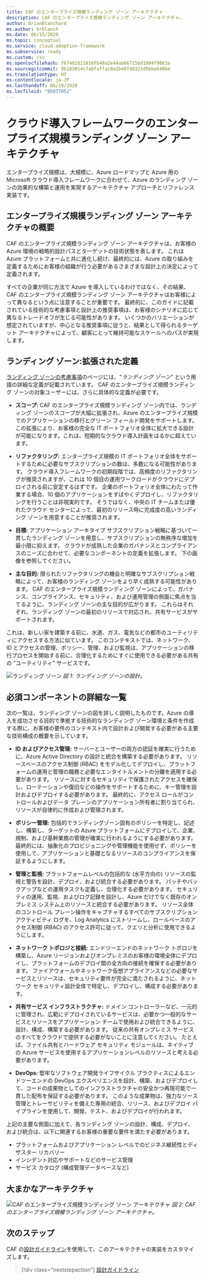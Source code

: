```yaml
---
title: CAF のエンタープライズ規模ランディング ゾーン アーキテクチャ
description: CAF のエンタープライズ規模ランディング ゾーン アーキテクチャ。
author: BrianBlanchard
ms.author: brblanch
ms.date: 06/15/2020
ms.topic: conceptual
ms.service: cloud-adoption-framework
ms.subservice: ready
ms.custom: csu
ms.openlocfilehash: f67482821816fb48a2e44ab66715bd1804f9863a
ms.sourcegitcommit: 9b183014c7a6faffac0a1b48fdd321d9bbe640be
ms.translationtype: HT
ms.contentlocale: ja-JP
ms.lasthandoff: 06/19/2020
ms.locfileid: "85077052"
---
```

<!-- cSpell:ignore CAF -->

# <a name="cloud-adoption-framework-enterprise-scale-landing-zone-architecture"></a>クラウド導入フレームワークのエンタープライズ規模ランディング ゾーン アーキテクチャ

エンタープライズ規模は、大規模に、Azure ロードマップと Azure 用の Microsoft クラウド導入フレームワークに合わせて、Azure のランディング ゾーンの効果的な構築と運用を実現するアーキテクチャ アプローチとリファレンス実装です。

## <a name="an-overview-of-enterprise-scale-landing-zone-architecture"></a>エンタープライズ規模ランディング ゾーン アーキテクチャの概要

CAF のエンタープライズ規模ランディング ゾーン アーキテクチャは、お客様の Azure 環境の戦略的設計パスとターゲットの技術状態を表します。 これは Azure プラットフォームと共に進化し続け、最終的には、Azure の取り組みを定義するためにお客様の組織が行う必要があるさまざまな設計上の決定によって定義されます。

すべての企業が同じ方法で Azure を導入しているわけではなく、その結果、CAF のエンタープライズ規模ランディング ゾーン アーキテクチャはお客様によって異なるという点に注意することが重要です。 最終的に、このガイドに記載されている技術的な考慮事項と設計上の推奨事項は、お客様のシナリオに応じて異なるトレードオフが生じる可能性があります。 いくつかのバリエーションが想定されていますが、中心となる推奨事項に従うと、結果として得られるターゲット アーキテクチャによって、顧客にとって維持可能なスケールへのパスが実現します。

## <a name="landing-zone-expanded-definition"></a>ランディング ゾーン:拡張された定義

[ランディング ゾーンの考慮事項](../../ready/considerations/index.md)のページには、"_ランディング ゾーン_" という用語の詳細な定義が記載されています。 CAF のエンタープライズ規模ランディング ゾーンの対象ユーザーには、さらに具体的な定義が必要です。

- **スコープ:** CAF のエンタープライズ規模ランディング ゾーン内では、ランディング ゾーンのスコープが大幅に拡張され、Azure のエンタープライズ規模でのアプリケーションの移行とグリーン フィールド開発をサポートします。 この拡張により、お客様の完全な IT ポートフォリオ全体に拡大できる設計が可能になります。これは、短期的なクラウド導入計画をはるかに超えています。

- **リファクタリング:** エンタープライズ規模の IT ポートフォリオ全体をサポートするために必要なサブスクリプションの数は、多数になる可能性があります。 クラウド導入フレームワークの初期段階では、高頻度のリファクタリングが推奨されますが、これは 10 個目の運用ワークロードがクラウドにデプロイされる前に安定するはずです。 企業のポートフォリオ全体にわたって作業する場合、10 個のアプリケーションをすばやくデプロイし、リファクタリングを行うことは非現実的です。 そうではなく、中央の IT チームまたは優れたクラウド センターによって、最初のリリース時に完成度の高いランディング ゾーンを用意することが推奨されます。

- **目標:** アプリケーション アーキタイプ サブスクリプション戦略に基づいて一貫したランディング ゾーンを用意し、サブスクリプションの無秩序な増加を最小限に抑えます。 クラウドが成熟した企業のガバナンスとコンプライアンスのニーズに合わせて、必要なコンポーネントの定義を拡張します。 下の画像を参照してください。

- **主な目的:** 限られたリファクタリングの機会と明確なサブスクリプション戦略によって、お客様のランディング ゾーンをより早く成熟する可能性があります。 CAF のエンタープライズ規模ランディング ゾーンによって、ガバナンス、コンプライアンス、セキュリティ、および運用管理の側面に焦点を当てるように、ランディング ゾーンの主な目的が広がります。 これらはそれぞれ、ランディング ゾーンの最初のリリースで対応され、共有サービスがサポートされます。

これは、新しい家を建築する前に、水道、ガス、電気などの都市のユーティリティにアクセスする方法に似ています。 このコンテキストでは、ネットワーク、ID とアクセスの管理、ポリシー、管理、および監視は、アプリケーションの移行プロセスを開始する前に、合理化するためにすぐに使用できる必要がある共有の "ユーティリティ" サービスです。

![ランディング ゾーン](./media/lz-design.png)
_図 1: ランディング ゾーンの設計。_

## <a name="expanded-list-of-requisite-components"></a>必須コンポーネントの詳細な一覧

次の一覧は、ランディング ゾーンの図を詳しく説明したものです。Azure の導入を成功させる目的で準拠する技術的なランディング ゾーン環境と条件を作成する際に、お客様の要件のコンテキスト内で設計および開発する必要がある主要な技術構成の概要を示しています。

- **ID およびアクセス管理:** サーバーとユーザーの両方の認証を確実に行うために、Azure Active Directory の設計と統合を構築する必要があります。 リソースベースのアクセス制御 (RBAC) をモデル化してデプロイし、プラットフォームの運用と管理の職務と必要なエンタイトルメントの分離を適用する必要があります。 リソースに対するセキュリティで保護されたアクセスを確保し、ローテーションや復旧などの操作をサポートするために、キー管理を設計およびデプロイする必要があります。 最終的に、アクセス ロールがコントロールおよびデータ プレーンのアプリケーション所有者に割り当てられ、リソースが自律的に作成および管理されます。

- **ポリシー管理:** 包括的でランディングゾーン固有のポリシーを特定し、記述し、構築し、ターゲットの Azure プラットフォームにデプロイして、企業、規制、および基幹業務の管理が確実に行われるようにする必要があります。 最終的には、抽象化のプロビジョニングや管理機能を使用せず、ポリシーを使用して、アプリケーションと基礎となるリソースのコンプライアンスを保証するようにします。

- **管理と監視:** プラットフォームレベルの包括的な (水平方向の) リソースの監視と警告を設計、デプロイ、および統合する必要があります。 パッチやバックアップなどの運用タスクも定義し、合理化する必要があります。 セキュリティの運用、監視、およびログ記録を設計し、Azure だけでなく既存のオンプレミス システム上のリソースと統合する必要があります。 リソース全体のコントロール プレーン操作をキャプチャするすべてのサブスクリプション アクティビティ ログを、Log Analytics にストリームし、ロールベースのアクセス制御 (RBAC) のアクセス許可に従って、クエリと分析に使用できるようにします。

- **ネットワーク トポロジと接続:** エンドツーエンドのネットワーク トポロジを構築し、Azure リージョンおよびオンプレミスのお客様の環境全体にデプロイし、プラットフォームのデプロイ間の全方向の接続を確保する必要があります。 ファイアウォールやネットワーク仮想アプライアンスなどの必要なサービスとリソースは、セキュリティ要件が完全に満たされるように、ネットワーク セキュリティ設計全体で特定し、デプロイし、構成する必要があります。

- **共有サービス インフラストラクチャ:** ドメイン コントローラーなど、一元的に管理され、広範にデプロイされているサービスは、必要かつ一般的なサービスとリソースをアプリケーション チームで使用および統合できるように、設計、構成、構築する必要があります。 従来の共有オンプレミス サービスのすべてをクラウドで提供する必要がないことに注意してください。 たとえば、ファイル共有とハードウェア セキュリティ モジュールは、ネイティブの Azure サービスを使用するアプリケーションレベルのリソースと考える必要があります。

- **DevOps:** 堅牢なソフトウェア開発ライフサイクル プラクティスによるエンドツーエンドの DevOps エクスペリエンスを設計、構築、およびデプロイして、コードの成果物としてのインフラストラクチャの安全かつ再現可能で一貫した配布を保証する必要があります。 このような成果物は、強力なソース管理とトレーサビリティを備えた専用の統合、リリース、およびデプロイ パイプラインを使用して、開発、テスト、およびデプロイが行われます。

上記の主要な側面に加えて、各ランディング ゾーンの設計、構成、デプロイ、および統合は、以下に関連するお客様の重要な要件を満たす必要があります。

- プラットフォームおよびアプリケーション レベルでのビジネス継続性とディザスター リカバリー
- インシデント対応やサポートなどのサービス管理
- サービス カタログ (構成管理データベースなど)

## <a name="high-level-architecture"></a>大まかなアーキテクチャ

![CAF のエンタープライズ規模ランディング ゾーン アーキテクチャ](./media/ns-arch.png)
_図 2: CAF のエンタープライズ規模ランディング ゾーン アーキテクチャ。_

## <a name="next-steps"></a>次のステップ

CAF の[設計ガイドライン](./design-guidelines.md)を使用して、このアーキテクチャの実装をカスタマイズします。

> [!div class="nextstepaction"]
> [設計ガイドライン](./design-guidelines.md)
